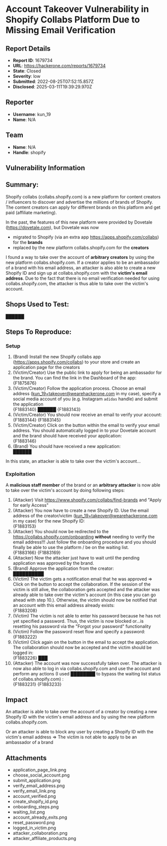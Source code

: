 # Account Takeover Vulnerability in Shopify Collabs Platform Due to Missing Email Verification

## Report Details
- **Report ID**: 1679734
- **URL**: https://hackerone.com/reports/1679734
- **State**: Closed
- **Severity**: low
- **Submitted**: 2022-08-25T07:52:15.857Z
- **Disclosed**: 2025-03-11T19:39:29.970Z

## Reporter
- **Username**: kun_19
- **Name**: N/A

## Team
- **Name**: N/A
- **Handle**: shopify

## Vulnerability Information
## Summary:
Shopify collabs (collabs.shopify.com) is a new platform for content creators / influencers to discover and advertise the millions of brands of Shopify. The content creators can apply for different brands on this platform and get paid (affiliate marketing).
 
In the past, the features of this new platform were provided by Dovetale (https://dovetale.com), but Dovetale was now
* migrated to Shopify (via an extra app https://apps.shopify.com/collabs) for the **brands**
* replaced by the new platform collabs.shopify.com for the **creators**

I found a way to take over the account of **arbitrary creators** by using the new platform collabs.shopify.com. If a creator applies to be an ambassador of a brand with his email address, an attacker is also able to create a new Shopify ID and sign up at collabs.shopify.com with the **victim's email address**. Due to the fact that there is no email verification needed for using collabs.shopify.com, the attacker is thus able to take over the victim's account. 

## Shops Used to Test:
██████

## Steps To Reproduce:

### Setup

  1. (Brand) Install the new Shopify collabs app (https://apps.shopify.com/collabs) to your store and create an application page for the creators
  2. (Victim/Creator) Use the public link to apply for being an ambassador for the brand. You can find the link in the Dashboard of the app:  
{F1875876}
  3. (Victim/Creator) Follow the application process. Choose an email address (kun_19+takeover@wearehackerone.com in my case), specify a social media account of you (e.g. Instagram `adidas` handle) and submit the application  
{F1883140} ██████ {F1883143}
  4. (Victim/Creator) You should now receive an email to verify your account:  
{F1883144} {F1883145} 
  5. (Victim/Creator) Click on the button within the email to verify your email address. You should automatically logged in to your Dovetale account and the brand should have  received your application:  
{F1883146}
  6. (Brand) You should have received a new application:  
██████

In this state, an attacker is able to take over the victim's account...

### Exploitation

A **malicious staff member** of the brand or an **arbitrary attacker** is now able to take over the victim's account by doing following steps:

  1. (Attacker) Visit https://www.shopify.com/collabs/find-brands and "Apply for early Access"
  2. (Attacker) You now have to create a new Shopify ID. Use the email address of the creator/victim (kun_19+takeover@wearehackerone.com in my case) for the new Shopify ID:  
{F1883153}
  3. (Attacker) You should now be redirected to the https://collabs.shopify.com/onboarding **without** needing to verify the email address!!! Just follow the onboarding procedure and you should finally be able to use the platform / be on the waiting list.  
{F1883166} {F1883169}
  4. (Attacker) Now the attacker just have to wait until the pending application was approved by the brand.
  5. (Brand) Approve the application from the creator:  
██████████
  6. (Victim) The victim gets a notification email that he was approved => Click on the button to accept the collaboration. If the session of the victim is still alive, the collaboration gets accepted and the attacker was already able to take over the victim's account (in this case you can go ahead with step 10.). Otherwise, the victim should now be notified that an account with this email address already exists:  
{F1883208}
  7. (Victim) The victim is not able to enter his password because he has not yet specified a password. Thus, the victim is now blocked or...is resetting his password via the "Forgot your password" functionality
  8. (Victim) Follow the password reset flow and specify a password:  
{F1883222}
  9. (Victim) Click again on the button in the email to accept the application. The collaboration should now be accepted and the victim should be logged in:  
{F1883226} ███
  10. (Attacker) The account was now successfully taken over. The attacker is now also able to log in via collabs.shopify.com and use the account and perform any actions (I used ████████ to bypass the waiting list status of collabs.shopify.com) :  
{F1883231} {F1883233}

## Impact

An attacker is able to take over the account of a creator by creating a new Shopify ID with the victim's email address and by using the new platform collabs.shopify.com.

Or an attacker is able to block any user by creating a Shopify ID with the victim's email address => The victim is not able to apply to be an ambassador of a brand

## Attachments
- application_page_link.png
- choose_social_account.png
- submit_application.png
- verify_email_address.png
- verify_email_link.png
- account_verified.png
- create_shopify_id.png
- onboarding_steps.png
- waiting_list.png
- account_already_exits.png
- reset_password.png
- logged_in_victim.png
- attacker_collaboration.png
- attacker_affiliate_products.png
